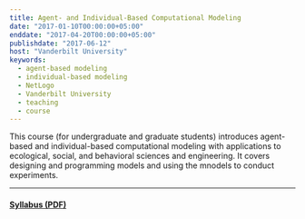 ```yaml
---
title: Agent- and Individual-Based Computational Modeling
date: "2017-01-10T00:00:00+05:00"
enddate: "2017-04-20T00:00:00+05:00"
publishdate: "2017-06-12"
host: "Vanderbilt University"
keywords:
  - agent-based modeling
  - individual-based modeling
  - NetLogo
  - Vanderbilt University
  - teaching
  - course
---
```

This course (for undergraduate and graduate students) introduces agent-based
and individual-based computational modeling with applications to
ecological, social, and behavioral sciences and engineering. It covers
designing and programming models and using the mnodels to conduct
experiments.


<!--more-->

---

#### [Syllabus (PDF)](/files/teaching/EES_4760_5760_Syllabus.pdf)
